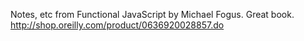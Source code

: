 Notes, etc from Functional JavaScript by Michael Fogus. Great book.
http://shop.oreilly.com/product/0636920028857.do

